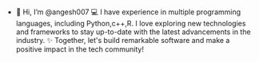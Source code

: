 - 👋 Hi, I’m @angesh007
💻 I have experience in multiple programming languages, including Python,c++,R. I love exploring new technologies and frameworks to stay up-to-date with the latest advancements in the industry.
✨ Together, let's build remarkable software and make a positive impact in the tech community!

<!---
angesh007/angesh007 is a ✨ special ✨ repository because its `README.md` (this file) appears on your GitHub profile.
You can click the Preview link to take a look at your changes.
--->


